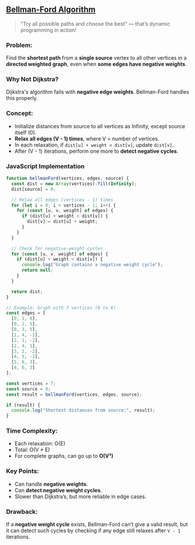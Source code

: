## [Bellman-Ford Algorithm](https://www.youtube.com/watch?v=FtN3BYH2Zes&t)

> "Try all possible paths and choose the best" — that’s dynamic programming in action!

### Problem:
Find the **shortest path** from a **single source** vertex to all other vertices in a **directed weighted graph**, even when **some edges have negative weights**.

### Why Not Dijkstra?
Dijkstra's algorithm fails with **negative edge weights**. Bellman-Ford handles this properly.

### Concept:
- Initialize distances from source to all vertices as Infinity, except source itself (0).
- **Relax all edges (V - 1) times**, where V = number of vertices.
- In each relaxation, if `dist[u] + weight < dist[v]`, update `dist[v]`.
- After (V - 1) iterations, perform one more to **detect negative cycles**.


### JavaScript Implementation
```js
function bellmanFord(vertices, edges, source) {
  const dist = new Array(vertices).fill(Infinity);
  dist[source] = 0;

  // Relax all edges (vertices - 1) times
  for (let i = 0; i < vertices - 1; i++) {
    for (const [u, v, weight] of edges) {
      if (dist[u] + weight < dist[v]) {
        dist[v] = dist[u] + weight;
      }
    }
  }

  // Check for negative-weight cycles
  for (const [u, v, weight] of edges) {
    if (dist[u] + weight < dist[v]) {
      console.log("Graph contains a negative weight cycle");
      return null;
    }
  }

  return dist;
}

// Example: Graph with 7 vertices (0 to 6)
const edges = [
  [0, 1, 6],
  [0, 2, 5],
  [0, 3, 5],
  [1, 4, -1],
  [2, 1, -2],
  [2, 4, 1],
  [3, 2, -2],
  [4, 5, -1],
  [5, 6, 3],
  [4, 6, 3]
];

const vertices = 7;
const source = 0;
const result = bellmanFord(vertices, edges, source);

if (result) {
  console.log("Shortest distances from source:", result);
}
```

### Time Complexity:
- Each relaxation: O(E)
- Total: O(V * E)
- For complete graphs, can go up to **O(V³)**

### Key Points:
- Can handle **negative weights**.
- Can **detect negative weight cycles**.
- Slower than Dijkstra’s, but more reliable in edge cases.

### Drawback:
If a **negative weight cycle** exists, Bellman-Ford can’t give a valid result, but it can detect such cycles by checking if any edge still relaxes after `V - 1` iterations.

